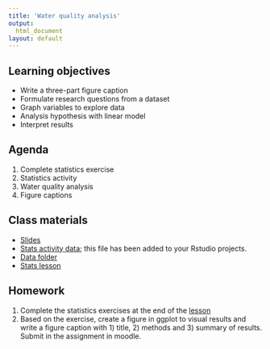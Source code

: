 ```yaml
---
title: 'Water quality analysis'
output:
  html_document
layout: default
---
```


## Learning objectives
- Write a three-part figure caption
- Formulate research questions from a dataset
- Graph variables to explore data
- Analysis hypothesis with linear model
- Interpret results

## Agenda
1. Complete statistics exercise
1. Statistics activity
1. Water quality analysis
1. Figure captions

## Class materials
- [Slides](https://docs.google.com/presentation/d/1Q11p-ixPFwTd0bQ8EzZZS3p_pPWDk1UUdF_NF7XH0g0/edit?usp=sharing)
- [Stats activity data](https://drive.google.com/file/d/14zpw-SPGpZ4GayfFvXQToDt3a0ZERt5l/view?usp=sharing); this file has been added to your Rstudio projects.
- [Data folder](https://drive.google.com/drive/folders/1ql4Ic3IKKQscsEqh-yXw7lSQ-QAQqwBP?usp=sharing)
- [Stats lesson](../statistics/statistics-exercise.html)

## Homework
1. Complete the statistics exercises at the end of the [lesson](../statistics/statistics-exercise.html)
1. Based on the exercise, create a figure in ggplot to visual results and write a figure caption with 1) title, 2) methods and 3) summary of results. Submit in the assignment in moodle.
